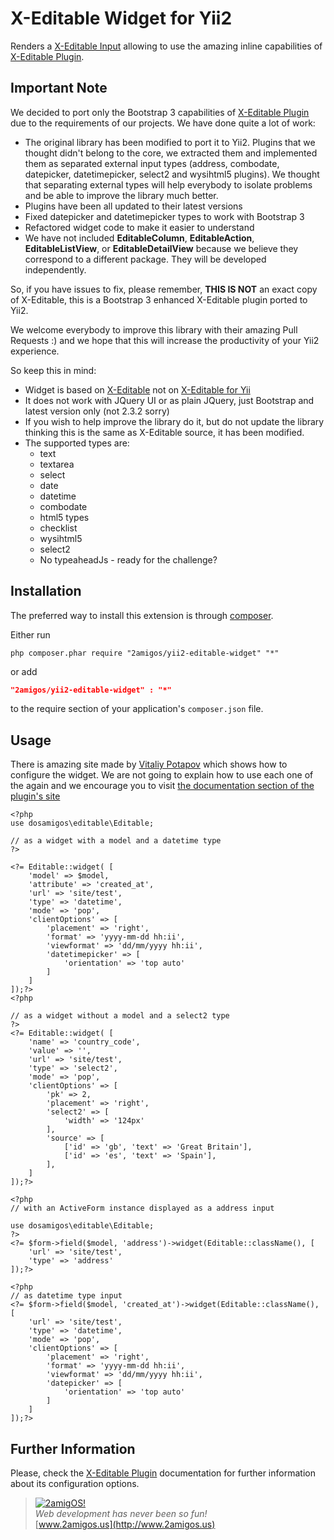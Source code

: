 X-Editable Widget for Yii2
==========================

Renders a [X-Editable Input](http://vitalets.github.io/x-editable/index.html) allowing to use the amazing inline capabilities of [X-Editable Plugin](http://vitalets.github.io/x-editable/index.html). 

Important Note
--------------
We decided to port only the Bootstrap 3 capabilities of [X-Editable Plugin](http://vitalets.github.io/x-editable/index.html) due to the requirements of our projects. We have done quite a lot of work: 

- The original library has been modified to port it to Yii2. Plugins that we thought didn't belong to the core, we extracted them and implemented them as separated external input types (address, combodate, datepicker, datetimepicker, select2 and wysihtml5 plugins). We thought that separating external types will help everybody to isolate problems and be able to improve the library much better.
- Plugins have been all updated to their latest versions 
- Fixed datepicker and datetimepicker types to work with Bootstrap 3 
- Refactored widget code to make it easier to understand
- We have not included **EditableColumn**, **EditableAction**, **EditableListView**, or **EditableDetailView** because we believe they correspond to a different package. They will be developed independently. 

So, if you have issues to fix, please remember, **THIS IS NOT** an exact copy of X-Editable, this is a Bootstrap 3 enhanced X-Editable plugin ported to Yii2. 

We welcome everybody to improve this library with their amazing Pull Requests :) and we hope that this will increase the productivity of your Yii2 experience.

So keep this in mind: 

- Widget is based on [X-Editable](http://vitalets.github.io/x-editable/) not on [X-Editable for Yii](http://x-editable.demopage.ru/)
- It does not work with JQuery UI or as plain JQuery, just Bootstrap and latest version only (not 2.3.2 sorry)
- If you wish to help improve the library do it, but do not update the library thinking this is the same as X-Editable source, it has been modified. 
- The supported types are:
	- text 
	- textarea 
	- select 
	- date 
	- datetime 
	- combodate 
	- html5 types 
	- checklist 
	- wysihtml5
	- select2 
	- No typeaheadJs - ready for the challenge?


Installation
------------
The preferred way to install this extension is through [composer](http://getcomposer.org/download/).

Either run

```
php composer.phar require "2amigos/yii2-editable-widget" "*"
```
or add

```json
"2amigos/yii2-editable-widget" : "*"
```

to the require section of your application's `composer.json` file.


Usage
-----
There is amazing site made by [Vitaliy Potapov](https://github.com/vitalets) which shows how to configure the widget. We are not going to explain how to use each one of the again and we encourage you to visit [the documentation section of the plugin's site](http://vitalets.github.io/x-editable/docs.html) 

```
<?php
use dosamigos\editable\Editable;

// as a widget with a model and a datetime type
?>

<?= Editable::widget( [
	'model' => $model,
	'attribute' => 'created_at',
	'url' => 'site/test',
	'type' => 'datetime',
	'mode' => 'pop',
	'clientOptions' => [
		'placement' => 'right',
		'format' => 'yyyy-mm-dd hh:ii',
		'viewformat' => 'dd/mm/yyyy hh:ii',
		'datetimepicker' => [
			'orientation' => 'top auto'
   		]
	]
]);?>
<?php 

// as a widget without a model and a select2 type
?>
<?= Editable::widget( [
	'name' => 'country_code',
	'value' => '',
	'url' => 'site/test',
	'type' => 'select2',
	'mode' => 'pop',
	'clientOptions' => [
		'pk' => 2,
		'placement' => 'right',
		'select2' => [
			'width' => '124px'
		],
		'source' => [
			['id' => 'gb', 'text' => 'Great Britain'],
			['id' => 'es', 'text' => 'Spain'],
		],
	]
]);?>

<?php 
// with an ActiveForm instance displayed as a address input 

use dosamigos\editable\Editable;
?>
<?= $form->field($model, 'address')->widget(Editable::className(), [
	'url' => 'site/test',
	'type' => 'address'
]);?>

<?php 
// as datetime type input
<?= $form->field($model, 'created_at')->widget(Editable::className(), [
	'url' => 'site/test',
	'type' => 'datetime',
	'mode' => 'pop',
	'clientOptions' => [
		'placement' => 'right',
		'format' => 'yyyy-mm-dd hh:ii',
		'viewformat' => 'dd/mm/yyyy hh:ii',
		'datepicker' => [
			'orientation' => 'top auto'
		]            
	]
]);?>
```

Further Information
-------------------
Please, check the [X-Editable Plugin](http://vitalets.github.io/x-editable/index.html) documentation for further information about its configuration options. 


> [![2amigOS!](http://www.gravatar.com/avatar/55363394d72945ff7ed312556ec041e0.png)](http://www.2amigos.us)  
<i>Web development has never been so fun!</i>  
[www.2amigos.us](http://www.2amigos.us)